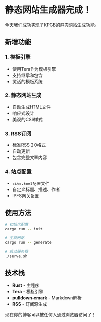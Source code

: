 # 静态网站生成器完成！

今天我们成功实现了KPGB的静态网站生成功能。

## 新增功能

### 1. 模板引擎
- 使用Tera作为模板引擎
- 支持继承和包含
- 灵活的模板系统

### 2. 静态网站生成
- 自动生成HTML文件
- 响应式设计
- 美观的CSS样式

### 3. RSS订阅
- 标准RSS 2.0格式
- 自动更新
- 包含完整文章内容

### 4. 站点配置
- `site.toml`配置文件
- 自定义标题、描述、作者
- IPFS网关配置

## 使用方法

```bash
# 初始化配置
cargo run -- init

# 生成网站
cargo run -- generate

# 启动服务器
./serve.sh
```

## 技术栈
- **Rust** - 主程序
- **Tera** - 模板引擎
- **pulldown-cmark** - Markdown解析
- **RSS** - 订阅源生成

现在你的博客可以被任何人通过浏览器访问了！